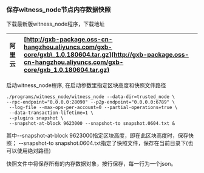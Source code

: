 ### 保存witness\_node节点内存数据快照

下载最新版witness\_node程序，下载地址

| 阿里云 | [http://gxb-package.oss-cn-hangzhou.aliyuncs.com/gxb-core/gxb\_1.0.180604.tar.gz](http://gxb-package.oss-cn-hangzhou.aliyuncs.com/gxb-core/gxb_1.0.180604.tar.gz) |
| :--- | :--- |


启动witness\_node程序, 在启动参数里指定区块高度和快照文件路径

```
./programs/witness_node/witness_node --data-dir=trusted_node \
--rpc-endpoint="0.0.0.0:28090" --p2p-endpoint="0.0.0.0:6789" \
 --log-file --max-ops-per-account=0 --partial-operations=true \
 --data-transaction-lifetime=1 \
 --plugins snapshot \
 --snapshot-at-block 9623000 --snapshot-to snapshot.0604.txt &
```

其中--snapshot-at-block 9623000指定区块高度，即在此区块高度时，保存快照； --snapshot-to snapshot.0604.txt指定了快照文件，保存在当前目录下\(也可以使用绝对路径\)

快照文件中将保存所有的内存数据对象，按行保存，每一行为一个json。

